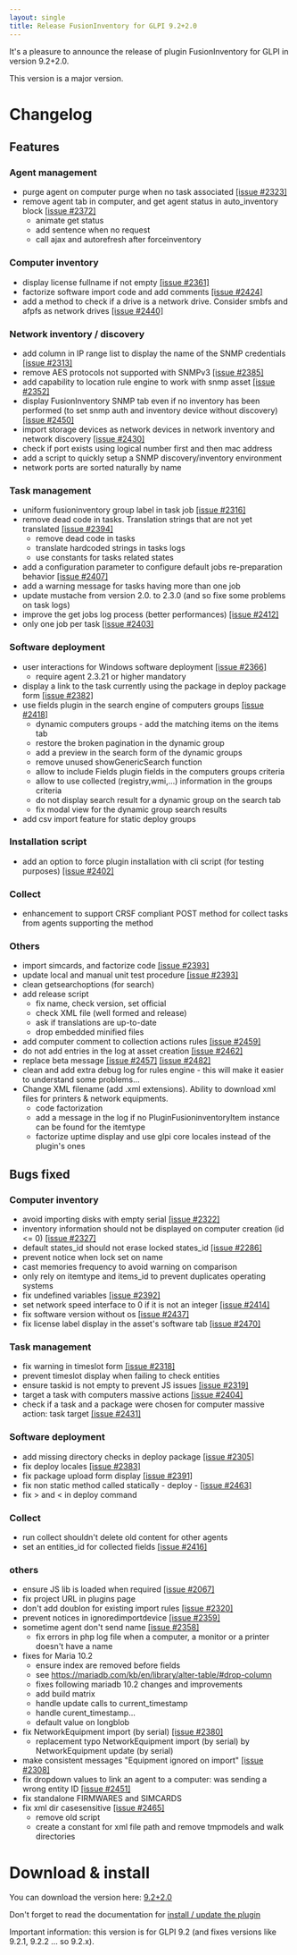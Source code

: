 ```yaml
---
layout: single
title: Release FusionInventory for GLPI 9.2+2.0
---
```


It's a pleasure to announce the release of plugin FusionInventory for GLPI in version 9.2+2.0.

This version is a major version.



# Changelog

## Features

### Agent management

* purge agent on computer purge when no task associated [[issue #2323]](https://github.com/fusioninventory/fusioninventory-for-glpi/issues/2323)
* remove agent tab in computer, and get agent status in auto_inventory block [[issue #2372]](https://github.com/fusioninventory/fusioninventory-for-glpi/issues/2372)
   * animate get status
   * add sentence when no request
   * call ajax and autorefresh after forceinventory


### Computer inventory

* display license fullname if not empty [[issue #2361]](https://github.com/fusioninventory/fusioninventory-for-glpi/issues/2361)
* factorize software import code and add comments [[issue #2424]](https://github.com/fusioninventory/fusioninventory-for-glpi/issues/2424)
* add a method to check if a drive is a network drive. Consider smbfs and afpfs as network drives [[issue #2440]](https://github.com/fusioninventory/fusioninventory-for-glpi/issues/2440)


### Network inventory / discovery

* add column in IP range list to display the name of the SNMP credentials [[issue #2313]](https://github.com/fusioninventory/fusioninventory-for-glpi/issues/2313)
* remove AES protocols not supported with SNMPv3 [[issue #2385]](https://github.com/fusioninventory/fusioninventory-for-glpi/issues/2385)
* add capability to location rule engine to work with snmp asset [[issue #2352]](https://github.com/fusioninventory/fusioninventory-for-glpi/issues/2352)
* display FusionInventory SNMP tab even if no inventory has been performed (to set snmp auth and inventory device without discovery) [[issue #2450]](https://github.com/fusioninventory/fusioninventory-for-glpi/issues/2450)
* import storage devices as network devices in network inventory and network discovery [[issue #2430]](https://github.com/fusioninventory/fusioninventory-for-glpi/issues/2430)
* check if port exists using logical number first and then mac address
* add a script to quickly setup a SNMP discovery/inventory environment
* network ports are sorted naturally by name


### Task management

* uniform fusioninventory group label in task job [[issue #2316]](https://github.com/fusioninventory/fusioninventory-for-glpi/issues/2316)
* remove dead code in tasks. Translation strings that are not yet translated [[issue #2394]](https://github.com/fusioninventory/fusioninventory-for-glpi/issues/2394)
    * remove dead code in tasks
    * translate hardcoded strings in tasks logs
    * use constants for tasks related states
* add a configuration parameter to configure default jobs re-preparation behavior [[issue #2407]](https://github.com/fusioninventory/fusioninventory-for-glpi/issues/2407)
* add a warning message for tasks having more than one job
* update mustache from version 2.0. to 2.3.0 (and so fixe some problems on task logs)
* improve the get jobs log process (better performances) [[issue #2412]](https://github.com/fusioninventory/fusioninventory-for-glpi/issues/2412)
* only one job per task [[issue #2403]](https://github.com/fusioninventory/fusioninventory-for-glpi/issues/2403)


### Software deployment

* user interactions for Windows software deployment [[issue #2366]](https://github.com/fusioninventory/fusioninventory-for-glpi/issues/2366)
   * require agent 2.3.21 or higher mandatory
* display a link to the task currently using the package in deploy package form [[issue #2382]](https://github.com/fusioninventory/fusioninventory-for-glpi/issues/2382)
* use fields plugin in the search engine of computers groups [[issue #2418]](https://github.com/fusioninventory/fusioninventory-for-glpi/issues/2418)
   * dynamic computers groups - add the matching items on the items tab
   * restore the broken pagination in the dynamic group
   * add a preview in the search form of the dynamic groups
   * remove unused showGenericSearch function
   * allow to include Fields plugin fields in the computers groups criteria
   * allow to use collected (registry,wmi,...) information in the groups criteria
   * do not display search result for a dynamic group on the search tab
   * fix modal view for the dynamic group search results
* add csv import feature for static deploy groups


### Installation script

* add an option to force plugin installation with cli script (for testing purposes) [[issue #2402]](https://github.com/fusioninventory/fusioninventory-for-glpi/issues/2402)


### Collect

* enhancement to support CRSF compliant POST method for collect tasks from agents supporting the method


### Others

* import simcards, and factorize code [[issue #2393]](https://github.com/fusioninventory/fusioninventory-for-glpi/issues/2393)
* update local and manual unit test procedure [[issue #2393]](https://github.com/fusioninventory/fusioninventory-for-glpi/issues/2419)
* clean getsearchoptions (for search)
* add release script
   * fix name, check version, set official
   * check XML file (well formed and release)
   * ask if translations are up-to-date
   * drop embedded minified files
* add computer comment to collection actions rules [[issue #2459]](https://github.com/fusioninventory/fusioninventory-for-glpi/issues/2459)
* do not add entries in the log at asset creation [[issue #2462]](https://github.com/fusioninventory/fusioninventory-for-glpi/issues/2462)
* replace beta message [[issue #2457]](https://github.com/fusioninventory/fusioninventory-for-glpi/issues/2457) [[issue #2482]](https://github.com/fusioninventory/fusioninventory-for-glpi/issues/2482)
* clean and add extra debug log for rules engine - this will make it easier to understand some problems...
* Change XML filename (add .xml extensions). Ability to download xml files for printers & network equipments.
   * code factorization
   * add a message in the log if no PluginFusioninventoryItem instance can be found for the itemtype
   * factorize uptime display and use glpi core locales instead of the plugin's ones



## Bugs fixed

### Computer inventory

* avoid importing disks with empty serial [[issue #2322]](https://github.com/fusioninventory/fusioninventory-for-glpi/issues/2322)
* inventory information should not be displayed on computer creation (id <= 0) [[issue #2327]](https://github.com/fusioninventory/fusioninventory-for-glpi/issues/2327)
* default states_id should not erase locked states_id [[issue #2286]](https://github.com/fusioninventory/fusioninventory-for-glpi/issues/2286)
* prevent notice when lock set on name
* cast memories frequency to avoid warning on comparison
* only rely on itemtype and items_id to prevent duplicates operating systems
* fix undefined variables [[issue #2392]](https://github.com/fusioninventory/fusioninventory-for-glpi/issues/2392)
* set network speed interface to 0 if it is not an integer [[issue #2414]](https://github.com/fusioninventory/fusioninventory-for-glpi/issues/2414)
* fix software version without os [[issue #2437]](https://github.com/fusioninventory/fusioninventory-for-glpi/issues/2437)
* fix license label display in the asset's software tab [[issue #2470]](https://github.com/fusioninventory/fusioninventory-for-glpi/issues/2470)


### Task management

* fix warning in timeslot form [[issue #2318]](https://github.com/fusioninventory/fusioninventory-for-glpi/issues/2318)
* prevent timeslot display when failing to check entities
* ensure taskid is not empty to prevent JS issues [[issue #2319]](https://github.com/fusioninventory/fusioninventory-for-glpi/issues/2319)
* target a task with computers massive actions [[issue #2404]](https://github.com/fusioninventory/fusioninventory-for-glpi/issues/2404)
* check if a task and a package were chosen for computer massive action: task target [[issue #2431]](https://github.com/fusioninventory/fusioninventory-for-glpi/issues/2431)


### Software deployment

* add missing directory checks in deploy package [[issue #2305]](https://github.com/fusioninventory/fusioninventory-for-glpi/issues/2305)
* fix deploy locales [[issue #2383]](https://github.com/fusioninventory/fusioninventory-for-glpi/issues/2383)
* fix package upload form display [[issue #2391]](https://github.com/fusioninventory/fusioninventory-for-glpi/issues/2391)
* fix non static method called statically - deploy - [[issue #2463]](https://github.com/fusioninventory/fusioninventory-for-glpi/issues/2463)
* fix > and < in deploy command


### Collect

* run collect shouldn't delete old content for other agents
* set an entities_id for collected fields [[issue #2416]](https://github.com/fusioninventory/fusioninventory-for-glpi/issues/2416)


### others

* ensure JS lib is loaded when required [[issue #2067]](https://github.com/fusioninventory/fusioninventory-for-glpi/issues/2318)
* fix project URL in plugins page
* don't add doublon for existing import rules [[issue #2320]](https://github.com/fusioninventory/fusioninventory-for-glpi/issues/2320)
* prevent notices in ignoredimportdevice [[issue #2359]](https://github.com/fusioninventory/fusioninventory-for-glpi/issues/2359)
* sometime agent don't send name [[issue #2358]](https://github.com/fusioninventory/fusioninventory-for-glpi/issues/2358)
   * fix errors in php log file when a computer, a monitor or a printer doesn't have a name
* fixes for Maria 10.2
   * ensure index are removed before fields
   * see https://mariadb.com/kb/en/library/alter-table/#drop-column
   * fixes following mariadb 10.2 changes and improvements
   * add build matrix
   * handle update calls to current_timestamp
   * handle curent_timestamp...
   * default value on longblob
* fix NetworkEquipment import (by serial) [[issue #2380]](https://github.com/fusioninventory/fusioninventory-for-glpi/issues/2380)
   * replacement typo NetworkEquipment import (by serial) by NetworkEquipment update (by serial)
* make consistent messages "Equipment ignored on import" [[issue #2308]](https://github.com/fusioninventory/fusioninventory-for-glpi/issues/2308)
* fix dropdown values to link an agent to a computer: was sending a wrong entity ID [[issue #2451]](https://github.com/fusioninventory/fusioninventory-for-glpi/issues/2451)
* fix standalone FIRMWARES and SIMCARDS
* fix xml dir casesensitive [[issue #2465]](https://github.com/fusioninventory/fusioninventory-for-glpi/issues/2465)
    * remove old script
    * create a constant for xml file path and remove tmpmodels and walk directories


# Download & install

You can download the version here: [9.2+2.0](https://github.com/fusioninventory/fusioninventory-for-glpi/releases/tag/glpi9.2%2B2.0)

Don't forget to read the documentation for [install / update the plugin](https://forge.fusioninventory.org/documentation/%20FusionInventory_for_GLPI/%20%20Installation%20%26%20update/1.installation/)

Important information: this version is for GLPI 9.2 (and fixes versions like 9.2.1, 9.2.2 ... so 9.2.x).

